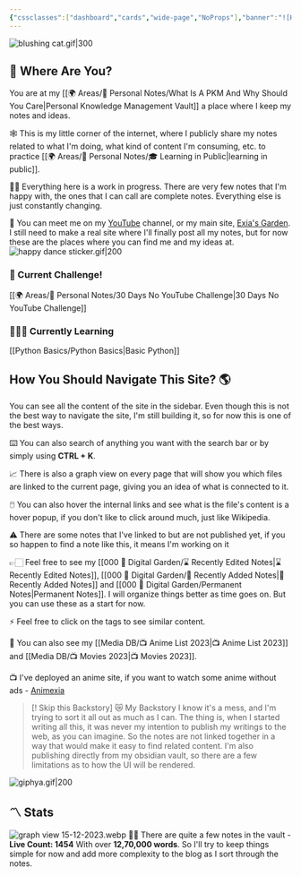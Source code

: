 ```yaml
---
{"cssclasses":["dashboard","cards","wide-page","NoProps"],"banner":"![Homepage.png](/img/user/Resources/%F0%9F%93%81%20Files/%F0%9F%93%B8Images/Homepage.png)","banner_x":0.50375,"dg-home":true,"dg-publish":true,"permalink":"/000-digital-garden/start-here/","tags":["gardenEntry"],"dgPassFrontmatter":true,"noteIcon":"1","created":"2023-12-10T08:50:33.353+05:30","updated":"2023-12-17T19:12:11.336+05:30"}
---
```


![blushing cat.gif|300](/img/user/Resources/%F0%9F%93%81%20Files/%F0%9F%93%B8Images/blushing%20cat.gif)
## 🫨 Where Are You?
You are at my [[🌍 Areas/📧 Personal Notes/What Is A PKM And Why Should You Care\|Personal Knowledge Management Vault]] a place where I keep my notes and ideas.

🕸️ This is my little corner of the internet, where I publicly share my notes related to what I'm doing, what kind of content I'm consuming, etc. to practice [[🌍 Areas/📧 Personal Notes/🎓 Learning in Public\|learning in public]].

👷🏻 Everything here is a work in progress. There are very few notes that I'm happy with, the ones that I can call are complete notes. Everything else is just constantly changing.

📄 You can meet me on my [YouTube](https://youtube.com/@naamnahihai) channel, or my main site, [Exia's Garden](https://exiasgarden.pages.dev). I still need to make a real site where I'll finally post all my notes, but for now these are the places where you can find me and my ideas at.
![happy dance sticker.gif|200](/img/user/Resources/%F0%9F%93%81%20Files/%F0%9F%93%B8Images/happy%20dance%20sticker.gif)

### 🚀 Current Challenge!
[[🌍 Areas/📧 Personal Notes/30 Days No YouTube Challenge\|30 Days No YouTube Challenge]]
### 🧑🏻‍💻 Currently Learning
[[Python Basics/Python Basics\|Basic Python]]

## How You Should Navigate This Site? 🌎

You can see all the content of the site in the sidebar. Even though this is not the best way to navigate the site, I'm still building it, so for now this is one of the best ways.

⌨️ You can also search of anything you want with the search bar or by simply using **CTRL + K**.

📈 There is also a graph view on every page that will show you which files are linked to the current page, giving you an idea of what is connected to it.

🖱️ You can also hover the internal links and see what is the file's content is a hover popup, if you don't like to click around much, just like Wikipedia.

⚠️ There are some notes that I've linked to but are not published yet, if you so happen to find a note like this, it means I'm working on it

👉🏻 Feel free to see my [[000 🏡 Digital Garden/⌛ Recently Edited Notes\|⌛ Recently Edited Notes]], [[000 🏡 Digital Garden/📝 Recently Added Notes\|📝 Recently Added Notes]] and [[000 🏡 Digital Garden/Permanent Notes\|Permanent Notes]]. I will organize things better as time goes on. But you can use these as a start for now.

⚡ Feel free to click on the tags to see similar content.

🎥 You can also see my [[Media DB/📺 Anime List 2023\|📺 Anime List 2023]] and [[Media DB/📺 Movies 2023\|📺 Movies 2023]].

📺 I've deployed an anime site, if you want to watch some anime without ads - [Animexia](https://animexia.pages.dev/)

>[! Skip this Backstory] 😿 My Backstory
> I know it's a mess, and I'm trying to sort it all out as much as I can.
The thing is, when I started writing all this, it was never my intention to publish my writings to the web, as you can imagine.
So the notes are not linked together in a way that would make it easy to find related content.
I'm also publishing directly from my obsidian vault, so there are a few limitations as to how the UI will be rendered.



![giphya.gif|200](/img/user/Resources/%F0%9F%93%81%20Files/%F0%9F%93%B8Images/giphya.gif)
## 〽️ Stats
![graph view 15-12-2023.webp](/img/user/Resources/%F0%9F%93%81%20Files/%F0%9F%93%B8Images/graph%20view%2015-12-2023.webp)
😵‍💫 There are quite a few notes in the vault - **Live Count: 1454** With over **12,70,000 words**.
So I'll try to keep things simple for now and add more complexity to the blog as I sort through the notes.